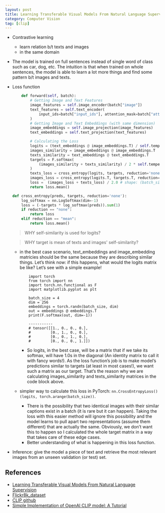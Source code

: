 ```yaml
---
layout: post
title: Learning Transferable Visual Models From Natural Language Supervision
category: Computer Vision
tag: [clip]
---
```


- Contrastive learning
    - learn relation b/t texts and images
    - in the same domain

- The model is trained on full sentences instead of single word of class such as car, dog, etc. The intuition is that when trained on whole sentences, the model is able to learn a lot more things and find some pattern b/t images and texts.


- Loss function
    ```python
        def forward(self, batch):
            # Getting Image and Text Features
            image_features = self.image_encoder(batch["image"])
            text_features = self.text_encoder(
                input_ids=batch["input_ids"], attention_mask=batch["attention_mask"]
            )
            # Getting Image and Text Embeddings (with same dimension)
            image_embeddings = self.image_projection(image_features)
            text_embeddings = self.text_projection(text_features)

            # Calculating the Loss
            logits = (text_embeddings @ image_embeddings.T) / self.temperature
            images_similarity = image_embeddings @ image_embeddings.T
            texts_similarity = text_embeddings @ text_embeddings.T
            targets = F.softmax(
                (images_similarity + texts_similarity) / 2 * self.temperature, dim=-1
            )
            texts_loss = cross_entropy(logits, targets, reduction='none')
            images_loss = cross_entropy(logits.T, targets.T, reduction='none')
            loss =  (images_loss + texts_loss) / 2.0 # shape: (batch_size)
            return loss.mean()

    def cross_entropy(preds, targets, reduction='none'):
        log_softmax = nn.LogSoftmax(dim=-1)
        loss = (-targets * log_softmax(preds)).sum(1)
        if reduction == "none":
            return loss
        elif reduction == "mean":
            return loss.mean()
    ```
    > WHY self-similarity is used for logits?

    > WHY target is mean of texts and images' self-similarity?

    - in the best case scenario, text_embeddings and image_embedding matricies should be the same because they are describing similar things. Let’s think now: if this happens, what would the logits matrix be like? Let’s see with a simple example! 

        ```pytyhon
            import torch
            from torch import nn
            import torch.nn.functional as F
            import matplotlib.pyplot as plt

            batch_size = 4
            dim = 256
            embeddings = torch.randn(batch_size, dim)
            out = embeddings @ embeddings.T
            print(F.softmax(out, dim=-1))

            -----------
            # tensor([[1., 0., 0., 0.],
            #         [0., 1., 0., 0.],
            #         [0., 0., 1., 0.],
            #         [0., 0., 0., 1.]])
        ```

        - So logits, in the best case, will be a matrix that if we take its softmax, will have 1.0s in the diagonal (An identity matrix to call it with fancy words!). As the loss function’s job is to make model’s predictions similar to targets (at least in most cases!), we want such a matrix as our target. That’s the reason why we are calculating images_similarity and texts_similarity matrices in the code block above.

    - simpler way to calculate this loss in PyTorch: `nn.CrossEntropyLoss()(logits, torch.arange(batch_size))`. 
        - There is the possibility that two identical images with their similar captions exist in a batch (it is rare but it can happen). Taking the loss with this easier method will ignore this possibility and the model learns to pull apart two representations (assume them different) that are actually the same. Obviously, we don’t want this to happen so I calculated the whole target matrix in a way that takes care of these edge cases. 
        - Better understanding of what is happening in this loss function.

- Inference: give the model a piece of text and retrieve the most relevant images from an unseen validation (or test) set.


## References
- [Learning Transferable Visual Models From Natural Language Supervision](https://arxiv.org/abs/2103.00020)
- [Flickr8k_dataset](https://github.com/goodwillyoga/Flickr8k_dataset)
- [CLIP github](https://github.com/openai/CLIP)
- [Simple Implementation of OpenAI CLIP model: A Tutorial](https://towardsdatascience.com/simple-implementation-of-openai-clip-model-a-tutorial-ace6ff01d9f2)